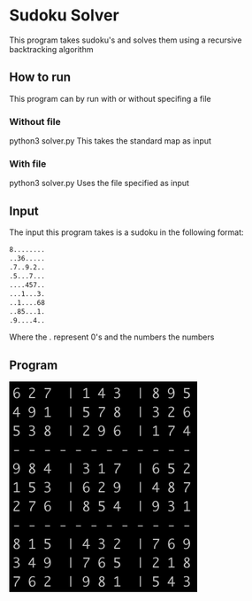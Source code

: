 # Sudoku Solver
This program takes sudoku's and solves them using a recursive backtracking algorithm

## How to run
This program can by run with or without specifing a file
### Without file
python3 solver.py
This takes the standard map as input
### With file
python3 solver.py <file>
Uses the file specified as input

## Input
The input this program takes is a sudoku in the following format:
```
8........
..36.....
.7..9.2..
.5...7...
....457..
...1...3.
..1....68
..85...1.
.9....4..
```

Where the . represent 0's and the numbers the numbers

## Program
![](sudoku.gif)


